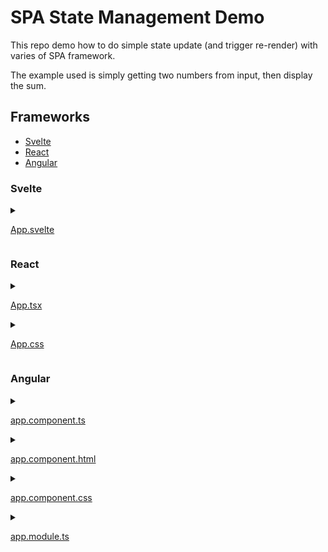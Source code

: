 # SPA State Management Demo

This repo demo how to do simple state update (and trigger re-render) with varies of SPA framework.

The example used is simply getting two numbers from input, then display the sum.

## Frameworks
- [Svelte](#svelte)
- [React](#react)
- [Angular](#angular)

### Svelte
<details>
<summary>

[App.svelte](./svelte-calc/src/App.svelte)

</summary>

```html
<script>
	let a = 1
	let b = 1
	let c
	$: c = a + b
</script>

<main>
	<input type="number" bind:value={a}>
	+
	<input type="number" bind:value={b}>
	=
	<span class="answer">{c}</span>
</main>

<style>
	.answer {
		color: green;
	}
</style>
```

</details>

### React
<details>
<summary>

[App.tsx](./react-calc/src/App.tsx)

</summary>

```typescript jsx
import React, { useEffect, useState } from 'react';
import './App.css';

function App() {
  let [a, setA] = useState(1);
  let [b, setB] = useState(1);
  let [c, setC] = useState(a + b);
  useEffect(() => {
    setC(a + b);
  }, [a, b]);
  return (
    <>
      <input
        type="number"
        value={a}
        onInput={(e) => setA((e.target as HTMLInputElement).valueAsNumber)}
      />
      +
      <input
        type="number"
        value={b}
        onInput={(e) => setB((e.target as HTMLInputElement).valueAsNumber)}
      />
      =<span className="answer">{c}</span>
    </>
  );
}

export default App;
```

</details>

<details>
<summary>

[App.css](./react-calc/src/App.css)

</summary>

```css
.answer {
  color: green;
}
```

</details>

### Angular
<details>
<summary>

[app.component.ts](ng-calc/src/app/app.component.ts)

</summary>

```typescript
import { Component } from '@angular/core';

@Component({
  selector: 'app-root',
  templateUrl: './app.component.html',
  styleUrls: ['./app.component.css']
})
export class AppComponent {
  a = 1
  b = 1
  get c(){
    return this.a + this.b
  }
}
```

</details>

<details>
<summary>

[app.component.html](ng-calc/src/app/app.component.html)

</summary>

```html
<input type="number" [(ngModel)]="a">
+
<input type="number" [(ngModel)]="b">
=
<span class="answer">{{c}}</span>
```

</details>

<details>
<summary>

[app.component.css](ng-calc/src/app/app.component.css)

</summary>

```css
.answer {
    color: green;
}
```

</details>

<details>
<summary>

[app.module.ts](ng-calc/src/app/app.module.ts)

</summary>

```typescript
import { BrowserModule } from '@angular/platform-browser';
import { NgModule } from '@angular/core';
import { FormsModule } from '@angular/forms';

import { AppComponent } from './app.component';

@NgModule({
  declarations: [
    AppComponent
  ],
  imports: [
    BrowserModule,
    FormsModule,
  ],
  providers: [],
  bootstrap: [AppComponent]
})
export class AppModule { }
```

</details>
